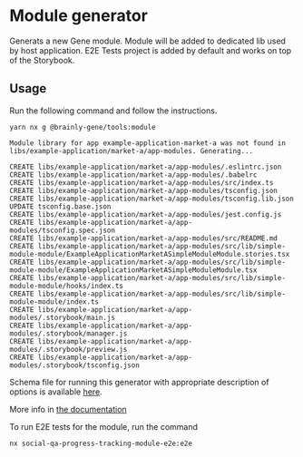# Module generator

Generats a new Gene module. Module will be added to dedicated lib used by host application. E2E Tests project is added by default and works on top of the Storybook.

## Usage

Run the following command and follow the instructions.

```
yarn nx g @brainly-gene/tools:module
```

```
Module library for app example-application-market-a was not found in libs/example-application/market-a/app-modules. Generating...

CREATE libs/example-application/market-a/app-modules/.eslintrc.json
CREATE libs/example-application/market-a/app-modules/.babelrc
CREATE libs/example-application/market-a/app-modules/src/index.ts
CREATE libs/example-application/market-a/app-modules/tsconfig.json
CREATE libs/example-application/market-a/app-modules/tsconfig.lib.json
UPDATE tsconfig.base.json
CREATE libs/example-application/market-a/app-modules/jest.config.js
CREATE libs/example-application/market-a/app-modules/tsconfig.spec.json
CREATE libs/example-application/market-a/app-modules/src/README.md
CREATE libs/example-application/market-a/app-modules/src/lib/simple-module-module/ExampleApplicationMarketASimpleModuleModule.stories.tsx
CREATE libs/example-application/market-a/app-modules/src/lib/simple-module-module/ExampleApplicationMarketASimpleModuleModule.tsx
CREATE libs/example-application/market-a/app-modules/src/lib/simple-module-module/hooks/index.ts
CREATE libs/example-application/market-a/app-modules/src/lib/simple-module-module/index.ts
CREATE libs/example-application/market-a/app-modules/.storybook/main.js
CREATE libs/example-application/market-a/app-modules/.storybook/manager.js
CREATE libs/example-application/market-a/app-modules/.storybook/preview.js
CREATE libs/example-application/market-a/app-modules/.storybook/tsconfig.json
```

Schema file for running this generator with appropriate description of options is available [here](./schema.json).

More info in [the documentation](https://brainly.github.io/gene/gene/modules/development-and-branching)

To run E2E tests for the module, run the command

```
nx social-qa-progress-tracking-module-e2e:e2e
```
